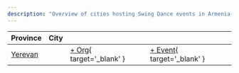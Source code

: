 ```yaml
---
description: "Overview of cities hosting Swing Dance events in Armenia."
---
```


| Province | City | | |
| --- | --- | --- | --- |
| [Yerevan](by_city.md#yerevan) | | [+ Org](https://github.com/swingdance/orgs/issues/new?assignees=&labels=add+org&projects=&template=02-add_entity.yml&title=%5Bhy_AM%5D%20%3CName%3E&region=hy_AM&province=Yerevan&city=Yerevan){ target='_blank' } | [+ Event](https://github.com/swingdance/events/issues/new?assignees=&labels=add+event&projects=&template=02-add_entity.yml&title=%5B2024%2Fhy_AM%5D%20%3CName%3E&region=hy_AM&province=Yerevan&city=Yerevan&org_id=&date_starts=2024-&date_ends=2024-){ target='_blank' } |
